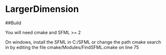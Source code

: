 LargerDimension
===============

##Build

You will need cmake and SFML >= 2

On windows, install the SFML in C:/SFML or change the path cmake search in by editing the file cmake/Modules/FindSFML.cmake on line 75
